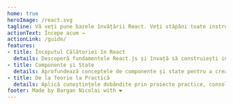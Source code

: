 ```yaml
---
home: true
heroImage: /react.svg
tagline: Vă veți pune bazele învățării React. Veți stăpâni toate instrumentele de bază de depanare și dezvoltare care fac parte din bibliotecă, veți crea scheletul aplicației și veți pregăti toate componentele de design.
actionText: Începe acum →
actionLink: /guide/
features:
- title: Începutul Călătoriei în React
  details: Descoperă fundamentele React.js și învață să construiești interfețe de utilizator dinamice și responsive.
- title: Componente și State
  details: Aprofundează conceptele de componente și state pentru a crea aplicații React complexe și eficiente.
- title: De la Teorie la Practică
  details: Aplică cunoștințele dobândite prin proiecte practice, consolidându-ți abilitățile de dezvoltare în React.
footer: Made by Bargan Nicolai with ❤️
---
```

